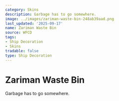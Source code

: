 ```yaml
---
category: Skins
description: Garbage has to go somewhere.
image: ../images/zariman-waste-bin-248ab39aad.png
last_updated: '2025-09-17'
name: Zariman Waste Bin
source: WFCD
tags:
- Ship Decoration
- Skins
tradable: false
type: Ship Decoration
---
```


# Zariman Waste Bin

Garbage has to go somewhere.

